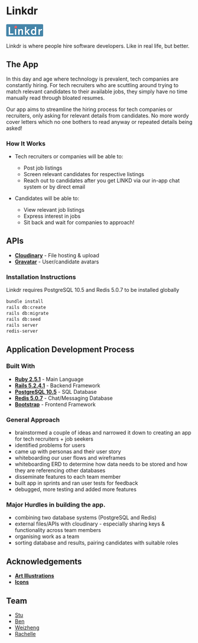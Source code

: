 # Linkdr

![logo](/public/small-logo.png)

Linkdr is where people hire software developers. Like in real life, but better.

## The App

In this day and age where technology is prevalent, tech companies are constantly hiring. For tech recruiters who are scuttling around trying to match relevant candidates to their available jobs, they simply have no time manually read through bloated resumes.

Our app aims to streamline the hiring process for tech companies or recruiters, only asking for relevant details from candidates. No more wordy cover letters which no one bothers to read anyway or repeated details being asked!

### How It Works

- Tech recruiters or companies will be able to:
  - Post job listings
  - Screen relevant candidates for respective listings
  - Reach out to candidates after you get LINKD via our in-app chat system or by direct email

- Candidates will be able to:
  - View relevant job listings
  - Express interest in jobs
  - Sit back and wait for companies to approach!

## APIs
- **[Cloudinary](https://cloudinary.com/)** - File hosting & upload
- **[Gravatar](https://en.gravatar.com/)** - User/candidate avatars

### Installation Instructions
Linkdr requires PostgreSQL 10.5 and Redis 5.0.7 to be installed globally
```
bundle install
rails db:create
rails db:migrate
rails db:seed
rails server
redis-server
```


## Application Development Process
### Built With
- **[Ruby 2.5.1](https://www.ruby-lang.org/en/)** - Main Language
- **[Rails 5.2.4.1](https://rubyonrails.org)** - Backend Framework
- **[PostgreSQL 10.5](https://www.postgresql.org/)** - SQL Database
- **[Redis 5.0.7](https://redis.io/)** - Chat/Messaging Database
- **[Bootstrap](https://getbootstrap.com/)** - Frontend Framework

### General Approach
- brainstormed a couple of ideas and narrowed it down to creating an app for tech recruiters + job seekers
- identified problems for users
- came up with personas and their user story
- whiteboarding our user flows and wireframes
- whiteboarding ERD to determine how data needs to be stored and how they are referencing other databases
- disseminate features to each team member
- built app in sprints and ran user tests for feedback
- debugged, more testing and added more features

### Major Hurdles in building the app.
- combining two database systems (PostgreSQL and Redis)
- external files/APIs with cloudinary - especially sharing keys & functionality across team members
- organising work as a team
- sorting database and results, pairing candidates with suitable roles

## Acknowledgements

- **[Art Illustrations](https://mixkit.co/free-stock-art/)**
- **[Icons](https://material.io/resources/icons/?style=baseline)**

## Team

- [Stu](https://github.com/LaustinSpayce)
- [Ben](https://github.com/benjacoblee)
- [Weizheng](https://github.com/weizheng1910)
- [Rachelle](https://github.com/rachellesg)
